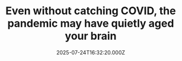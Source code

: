 ---
title: "Even without catching COVID, the pandemic may have quietly aged your brain"
date: 2025-07-24T16:32:20.000Z
category: Health
externalLink: "https://www.sciencedaily.com/releases/2025/07/250724040935.htm"
image: ""
excerpt: "Even people who never caught Covid-19 may have aged mentally faster during the pandemic, according to new brain scan research. This large UK study shows how the stress, isolation, and upheaval of lockdowns may have aged our brains, especially in older adults, men, and disadvantaged individuals. While infection itself impacted some thinking skills, even those who stayed virus-free showed signs…"
---